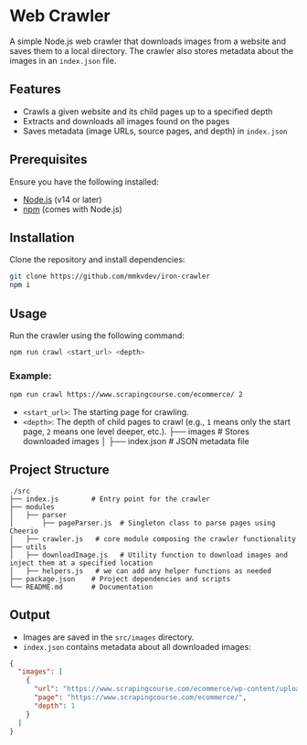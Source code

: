 # Web Crawler

A simple Node.js web crawler that downloads images from a website and saves them to a local directory. The crawler also stores metadata about the images in an `index.json` file.

## Features

- Crawls a given website and its child pages up to a specified depth
- Extracts and downloads all images found on the pages
- Saves metadata (image URLs, source pages, and depth) in `index.json`

## Prerequisites

Ensure you have the following installed:

- [Node.js](https://nodejs.org/) (v14 or later)
- [npm](https://www.npmjs.com/) (comes with Node.js)

## Installation

Clone the repository and install dependencies:

```sh
git clone https://github.com/mmkvdev/iron-crawler
npm i
```

## Usage

Run the crawler using the following command:

```sh
npm run crawl <start_url> <depth>
```

### Example:

```sh
npm run crawl https://www.scrapingcourse.com/ecommerce/ 2
```

- `<start_url>`: The starting page for crawling.
- `<depth>`: The depth of child pages to crawl (e.g., `1` means only the start page, `2` means one level deeper, etc.).
  ├── images # Stores downloaded images
  │ ├── index.json # JSON metadata file

## Project Structure

```
./src
├── index.js        # Entry point for the crawler
├── modules
│   ├── parser
│       ├── pageParser.js  # Singleton class to parse pages using Cheerio
│   ├── crawler.js   # core module composing the crawler functionality
├── utils
│   ├── downloadImage.js   # Utility function to download images and inject them at a specified location
│   ├── helpers.js   # we can add any helper functions as needed
├── package.json    # Project dependencies and scripts
└── README.md       # Documentation
```

## Output

- Images are saved in the `src/images` directory.
- `index.json` contains metadata about all downloaded images:

```json
{
  "images": [
    {
      "url": "https://www.scrapingcourse.com/ecommerce/wp-content/uploads/2024/03/mh09-blue_main.jpg",
      "page": "https://www.scrapingcourse.com/ecommerce/",
      "depth": 1
    }
  ]
}
```
